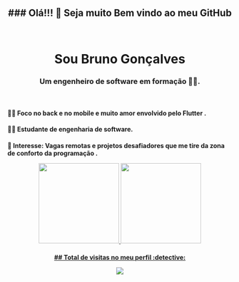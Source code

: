 <div align="center"><h2>### Olá!!! 👋 Seja muito Bem vindo ao meu GitHub</h2>  <br><h1>Sou Bruno Gonçalves <br><h3> Um engenheiro de software em formação 👨‍💻. </div align="center">

<br>

<div style="display: inline_block"  >
<p><h4> 👨‍💻 Foco no back e no mobile e muito amor envolvido pelo Flutter . </p>
<p><h4> 👨‍🎓 Estudante de engenharia de software. </p>
<p><h4> 🎯 Interesse: Vagas remotas e projetos desafiadores que me tire da zona de conforto da programação . </p>

<div align="center">
  <a href="https://github.com/brunogoncalvespg">
  <img height="180em" src="https://github-readme-stats.vercel.app/api?username=brunogoncalvespg&show_icons=true&theme=dark&include_all_commits=true&count_private=true"/>
  <img height="180em" src="https://github-readme-stats.vercel.app/api/top-langs/?username=brunogoncalvespg&layout=compact&langs_count=7&theme=dark"/>
</div>




 <div align="center"> <h4>## Total de visitas no meu perfil :detective: <br>
 <p align="center"> 
   <img alingn="center" src="https://profile-counter.glitch.me/brunogoncalvespg/count.svg" />
 </p>

 

<!--
**brunogoncalvespg/brunogoncalvespg** is a ✨ _special_ ✨ repository because its `README.md` (this file) appears on your GitHub profile.

Here are some ideas to get you started:

- 🔭 I’m currently working on ...
- 🌱 I’m currently learning ...
- 👯 I’m looking to collaborate on ...
- 🤔 I’m looking for help with ...
- 💬 Ask me about ...
- 📫 How to reach me: ...
- 😄 Pronouns: ...
- ⚡ Fun fact: ...
-->
